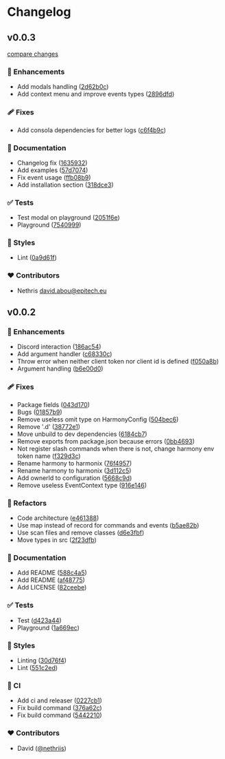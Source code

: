 # Changelog


## v0.0.3

[compare changes](https://github.com/harmonix-js/core/compare/v0.0.2...v0.0.3)

### 🚀 Enhancements

- Add modals handling ([2d62b0c](https://github.com/harmonix-js/core/commit/2d62b0c))
- Add context menu and improve events types ([2896dfd](https://github.com/harmonix-js/core/commit/2896dfd))

### 🩹 Fixes

- Add consola dependencies for better logs ([c6f4b9c](https://github.com/harmonix-js/core/commit/c6f4b9c))

### 📖 Documentation

- Changelog fix ([1635932](https://github.com/harmonix-js/core/commit/1635932))
- Add examples ([57d7074](https://github.com/harmonix-js/core/commit/57d7074))
- Fix event usage ([ffb08b9](https://github.com/harmonix-js/core/commit/ffb08b9))
- Add installation section ([318dce3](https://github.com/harmonix-js/core/commit/318dce3))

### ✅ Tests

- Test modal on playground ([2051f6e](https://github.com/harmonix-js/core/commit/2051f6e))
- Playground ([7540999](https://github.com/harmonix-js/core/commit/7540999))

### 🎨 Styles

- Lint ([0a9d61f](https://github.com/harmonix-js/core/commit/0a9d61f))

### ❤️ Contributors

- Nethris <david.abou@epitech.eu>

## v0.0.2


### 🚀 Enhancements

- Discord interaction ([186ac54](https://github.com/harmonix-js/core/commit/186ac54))
- Add argument handler ([c68330c](https://github.com/harmonix-js/core/commit/c68330c))
- Throw error when neither client token nor client id is defined ([f050a8b](https://github.com/harmonix-js/core/commit/f050a8b))
- Argument handling ([b6e00d0](https://github.com/harmonix-js/core/commit/b6e00d0))

### 🩹 Fixes

- Package fields ([043d170](https://github.com/harmonix-js/core/commit/043d170))
- Bugs ([01857b9](https://github.com/harmonix-js/core/commit/01857b9))
- Remove useless omit type on HarmonyConfig ([504bec6](https://github.com/harmonix-js/core/commit/504bec6))
- Remove '.d' ([38772e1](https://github.com/harmonix-js/core/commit/38772e1))
- Move unbuild to dev dependencies ([6184cb7](https://github.com/harmonix-js/core/commit/6184cb7))
- Remove exports from package.json because errors ([0bb4693](https://github.com/harmonix-js/core/commit/0bb4693))
- Not register slash commands when there is not, change harmony env token name ([f329d3c](https://github.com/harmonix-js/core/commit/f329d3c))
- Rename harmony to harmonix ([76f4957](https://github.com/harmonix-js/core/commit/76f4957))
- Rename harmony to harmonix ([3d112c5](https://github.com/harmonix-js/core/commit/3d112c5))
- Add ownerId to configuration ([5668c9d](https://github.com/harmonix-js/core/commit/5668c9d))
- Remove useless EventContext type ([916e146](https://github.com/harmonix-js/core/commit/916e146))

### 💅 Refactors

- Code architecture ([e461388](https://github.com/harmonix-js/core/commit/e461388))
- Use map instead of record for commands and events ([b5ae82b](https://github.com/harmonix-js/core/commit/b5ae82b))
- Use scan files and remove classes ([d6e3fbf](https://github.com/harmonix-js/core/commit/d6e3fbf))
- Move types in src ([2f23dfb](https://github.com/harmonix-js/core/commit/2f23dfb))

### 📖 Documentation

- Add README ([588c4a5](https://github.com/harmonix-js/core/commit/588c4a5))
- Add README ([af48775](https://github.com/harmonix-js/core/commit/af48775))
- Add LICENSE ([82ceebe](https://github.com/harmonix-js/core/commit/82ceebe))

### ✅ Tests

- Test ([d423a44](https://github.com/harmonix-js/core/commit/d423a44))
- Playground ([1a669ec](https://github.com/harmonix-js/core/commit/1a669ec))

### 🎨 Styles

- Linting ([30d76f4](https://github.com/harmonix-js/core/commit/30d76f4))
- Lint ([551c2ed](https://github.com/harmonix-js/core/commit/551c2ed))

### 🤖 CI

- Add ci and releaser ([0227cb1](https://github.com/harmonix-js/core/commit/0227cb1))
- Fix build command ([376a62c](https://github.com/harmonix-js/core/commit/376a62c))
- Fix build command ([5442210](https://github.com/harmonix-js/core/commit/5442210))

### ❤️ Contributors

- David ([@nethriis](http://github.com/nethriis))

